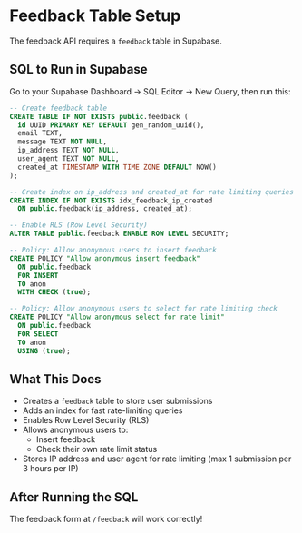 # Feedback Table Setup

The feedback API requires a `feedback` table in Supabase.

## SQL to Run in Supabase

Go to your Supabase Dashboard → SQL Editor → New Query, then run this:

```sql
-- Create feedback table
CREATE TABLE IF NOT EXISTS public.feedback (
  id UUID PRIMARY KEY DEFAULT gen_random_uuid(),
  email TEXT,
  message TEXT NOT NULL,
  ip_address TEXT NOT NULL,
  user_agent TEXT NOT NULL,
  created_at TIMESTAMP WITH TIME ZONE DEFAULT NOW()
);

-- Create index on ip_address and created_at for rate limiting queries
CREATE INDEX IF NOT EXISTS idx_feedback_ip_created
  ON public.feedback(ip_address, created_at);

-- Enable RLS (Row Level Security)
ALTER TABLE public.feedback ENABLE ROW LEVEL SECURITY;

-- Policy: Allow anonymous users to insert feedback
CREATE POLICY "Allow anonymous insert feedback"
  ON public.feedback
  FOR INSERT
  TO anon
  WITH CHECK (true);

-- Policy: Allow anonymous users to select for rate limiting check
CREATE POLICY "Allow anonymous select for rate limit"
  ON public.feedback
  FOR SELECT
  TO anon
  USING (true);
```

## What This Does

- Creates a `feedback` table to store user submissions
- Adds an index for fast rate-limiting queries
- Enables Row Level Security (RLS)
- Allows anonymous users to:
  - Insert feedback
  - Check their own rate limit status
- Stores IP address and user agent for rate limiting (max 1 submission per 3 hours per IP)

## After Running the SQL

The feedback form at `/feedback` will work correctly!
